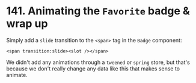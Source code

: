 # 141. Animating the `Favorite` badge & wrap up

Simply add a `slide` transition to the `<span>` tag in the `Badge` component:

```svelte
<span transition:slide><slot /></span>
```

We didn't add any animations through a `tweened` or `spring` store, but that's because we don't really change any data like this that makes sense to animate.

